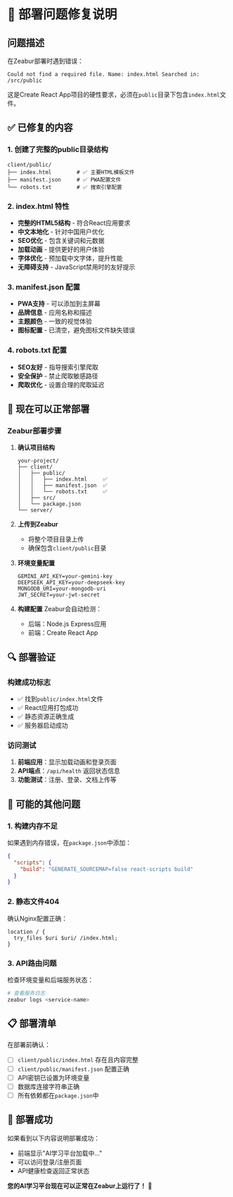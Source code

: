 # 🔧 部署问题修复说明

## 问题描述
在Zeabur部署时遇到错误：
```
Could not find a required file. Name: index.html Searched in: /src/public
```

这是Create React App项目的硬性要求，必须在`public`目录下包含`index.html`文件。

## ✅ 已修复的内容

### 1. 创建了完整的public目录结构
```
client/public/
├── index.html        # ✅ 主要HTML模板文件
├── manifest.json     # ✅ PWA配置文件
└── robots.txt        # ✅ 搜索引擎配置
```

### 2. index.html 特性
- **完整的HTML5结构** - 符合React应用要求
- **中文本地化** - 针对中国用户优化
- **SEO优化** - 包含关键词和元数据
- **加载动画** - 提供更好的用户体验
- **字体优化** - 预加载中文字体，提升性能
- **无障碍支持** - JavaScript禁用时的友好提示

### 3. manifest.json 配置
- **PWA支持** - 可以添加到主屏幕
- **品牌信息** - 应用名称和描述
- **主题颜色** - 一致的视觉体验
- **图标配置** - 已清空，避免图标文件缺失错误

### 4. robots.txt 配置
- **SEO友好** - 指导搜索引擎爬取
- **安全保护** - 禁止爬取敏感路径
- **爬取优化** - 设置合理的爬取延迟

## 🚀 现在可以正常部署

### Zeabur部署步骤
1. **确认项目结构**
   ```
   your-project/
   ├── client/
   │   ├── public/
   │   │   ├── index.html     ✅
   │   │   ├── manifest.json  ✅
   │   │   └── robots.txt     ✅
   │   ├── src/
   │   └── package.json
   └── server/
   ```

2. **上传到Zeabur**
   - 将整个项目目录上传
   - 确保包含`client/public`目录

3. **环境变量配置**
   ```
   GEMINI_API_KEY=your-gemini-key
   DEEPSEEK_API_KEY=your-deepseek-key
   MONGODB_URI=your-mongodb-uri
   JWT_SECRET=your-jwt-secret
   ```

4. **构建配置**
   Zeabur会自动检测：
   - 后端：Node.js Express应用
   - 前端：Create React App

## 🔍 部署验证

### 构建成功标志
- ✅ 找到`public/index.html`文件
- ✅ React应用打包成功
- ✅ 静态资源正确生成
- ✅ 服务器启动成功

### 访问测试
1. **前端应用**：显示加载动画和登录页面
2. **API端点**：`/api/health` 返回状态信息
3. **功能测试**：注册、登录、文档上传等

## 🐛 可能的其他问题

### 1. 构建内存不足
如果遇到内存错误，在`package.json`中添加：
```json
{
  "scripts": {
    "build": "GENERATE_SOURCEMAP=false react-scripts build"
  }
}
```

### 2. 静态文件404
确认Nginx配置正确：
```nginx
location / {
  try_files $uri $uri/ /index.html;
}
```

### 3. API路由问题
检查环境变量和后端服务状态：
```bash
# 查看服务日志
zeabur logs <service-name>
```

## 📋 部署清单

在部署前确认：
- [ ] `client/public/index.html` 存在且内容完整
- [ ] `client/public/manifest.json` 配置正确
- [ ] API密钥已设置为环境变量
- [ ] 数据库连接字符串正确
- [ ] 所有依赖都在`package.json`中

## 🎉 部署成功

如果看到以下内容说明部署成功：
- 前端显示"AI学习平台加载中..."
- 可以访问登录/注册页面
- API健康检查返回正常状态

**您的AI学习平台现在可以正常在Zeabur上运行了！** 🚀 
